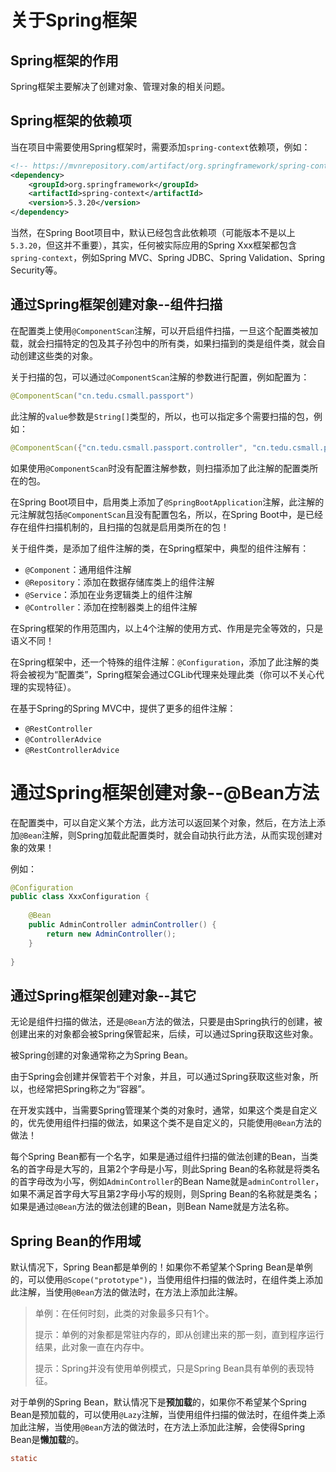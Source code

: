# 关于Spring框架

## Spring框架的作用

Spring框架主要解决了创建对象、管理对象的相关问题。

## Spring框架的依赖项

当在项目中需要使用Spring框架时，需要添加`spring-context`依赖项，例如：

```xml
<!-- https://mvnrepository.com/artifact/org.springframework/spring-context -->
<dependency>
    <groupId>org.springframework</groupId>
    <artifactId>spring-context</artifactId>
    <version>5.3.20</version>
</dependency>
```

当然，在Spring Boot项目中，默认已经包含此依赖项（可能版本不是以上`5.3.20`，但这并不重要），其实，任何被实际应用的Spring Xxx框架都包含`spring-context`，例如Spring MVC、Spring JDBC、Spring Validation、Spring Security等。

## 通过Spring框架创建对象--组件扫描

在配置类上使用`@ComponentScan`注解，可以开启组件扫描，一旦这个配置类被加载，就会扫描特定的包及其子孙包中的所有类，如果扫描到的类是组件类，就会自动创建这些类的对象。

关于扫描的包，可以通过`@ComponentScan`注解的参数进行配置，例如配置为：

```java
@ComponentScan("cn.tedu.csmall.passport")
```

此注解的`value`参数是`String[]`类型的，所以，也可以指定多个需要扫描的包，例如：

```java
@ComponentScan({"cn.tedu.csmall.passport.controller", "cn.tedu.csmall.passport.service"})
```

如果使用`@ComponentScan`时没有配置注解参数，则扫描添加了此注解的配置类所在的包。

在Spring Boot项目中，启用类上添加了`@SpringBootApplication`注解，此注解的元注解就包括`@ComponentScan`且没有配置包名，所以，在Spring Boot中，是已经存在组件扫描机制的，且扫描的包就是启用类所在的包！

关于组件类，是添加了组件注解的类，在Spring框架中，典型的组件注解有：

- `@Component`：通用组件注解
- `@Repository`：添加在数据存储库类上的组件注解
- `@Service`：添加在业务逻辑类上的组件注解
- `@Controller`：添加在控制器类上的组件注解

在Spring框架的作用范围内，以上4个注解的使用方式、作用是完全等效的，只是语义不同！

在Spring框架中，还一个特殊的组件注解：`@Configuration`，添加了此注解的类将会被视为“配置类”，Spring框架会通过CGLib代理来处理此类（你可以不关心代理的实现特征）。

在基于Spring的Spring MVC中，提供了更多的组件注解：

- `@RestController`
- `@ControllerAdvice`
- `@RestControllerAdvice`

# 通过Spring框架创建对象--@Bean方法

在配置类中，可以自定义某个方法，此方法可以返回某个对象，然后，在方法上添加`@Bean`注解，则Spring加载此配置类时，就会自动执行此方法，从而实现创建对象的效果！

例如：

```java
@Configuration
public class XxxConfiguration {
    
    @Bean
    public AdminController adminController() {
        return new AdminController();
    }
    
}
```

## 通过Spring框架创建对象--其它

无论是组件扫描的做法，还是`@Bean`方法的做法，只要是由Spring执行的创建，被创建出来的对象都会被Spring保管起来，后续，可以通过Spring获取这些对象。

被Spring创建的对象通常称之为Spring Bean。

由于Spring会创建并保管若干个对象，并且，可以通过Spring获取这些对象，所以，也经常把Spring称之为“容器”。

在开发实践中，当需要Spring管理某个类的对象时，通常，如果这个类是自定义的，优先使用组件扫描的做法，如果这个类不是自定义的，只能使用`@Bean`方法的做法！

每个Spring Bean都有一个名字，如果是通过组件扫描的做法创建的Bean，当类名的首字母是大写的，且第2个字母是小写，则此Spring Bean的名称就是将类名的首字母改为小写，例如`AdminController`的Bean Name就是`adminController`，如果不满足首字母大写且第2字母小写的规则，则Spring Bean的名称就是类名；如果是通过`@Bean`方法的做法创建的Bean，则Bean Name就是方法名称。

## Spring Bean的作用域

默认情况下，Spring Bean都是单例的！如果你不希望某个Spring Bean是单例的，可以使用`@Scope("prototype")`，当使用组件扫描的做法时，在组件类上添加此注解，当使用`@Bean`方法的做法时，在方法上添加此注解。

> 单例：在任何时刻，此类的对象最多只有1个。
>
> 提示：单例的对象都是常驻内存的，即从创建出来的那一刻，直到程序运行结果，此对象一直在内存中。
>
> 提示：Spring并没有使用单例模式，只是Spring Bean具有单例的表现特征。

对于单例的Spring Bean，默认情况下是**预加载**的，如果你不希望某个Spring Bean是预加载的，可以使用`@Lazy`注解，当使用组件扫描的做法时，在组件类上添加此注解，当使用`@Bean`方法的做法时，在方法上添加此注解，会使得Spring Bean是**懒加载**的。



















```java
static
```

